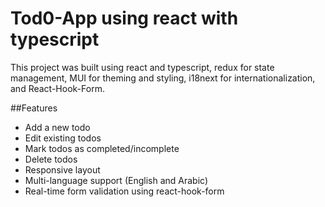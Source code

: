 # Tod0-App using react with typescript

This project was built using react and typescript, redux for state management, MUI for theming and styling, i18next for internationalization, and React-Hook-Form.

##Features

- Add a new todo
- Edit existing todos
- Mark todos as completed/incomplete
- Delete todos
- Responsive layout
- Multi-language support (English and Arabic)
- Real-time form validation using react-hook-form
